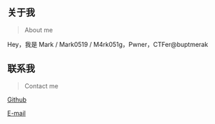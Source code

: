 ## 关于我

> About me

Hey，我是 Mark / Mark0519 / M4rk051g，Pwner，CTFer@buptmerak

## 联系我

> Contact me

[Github](https://github.com/mark0519)

 [E-mail](mailto:sunjiajun@bupt.edu.cn)

